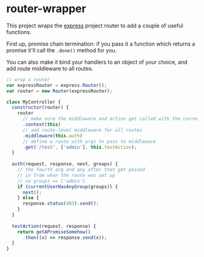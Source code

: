 router-wrapper
==============

This project wraps the [express](https://github.com/strongloop/express) project router to add a couple of useful functions.

First up, promise chain termination: if you pass it a function which returns a promise it'll call the `.done()` method for you.

You can also make it bind your handlers to an object of your choice, and add route middleware to all routes.

```js
// wrap a router
var expressRouter = express.Router();
var router = new Router(expressRouter);

class MyController {
  constructor(router) {
    router
      // make sure the middleware and action get called with the correct `this`
      .context(this)
      // add route-level middleware for all routes
      .middleware(this.auth)
      // define a route with args to pass to middleware
      .get('/test', ['admin'], this.testAction);
  }
  
  auth(request, response, next, groups) {
    // the fourth arg and any after that get passed
    // in from when the route was set up
    // so groups == ['admin']
    if (currentUserHasAnyGroup(groups)) {
      next();
    } else {
      response.status(403).send();
    }
  }
  
  testAction(request, response) {
    return getAPromiseSomehow()
      .then((x) => response.send(x));
  }
}

```